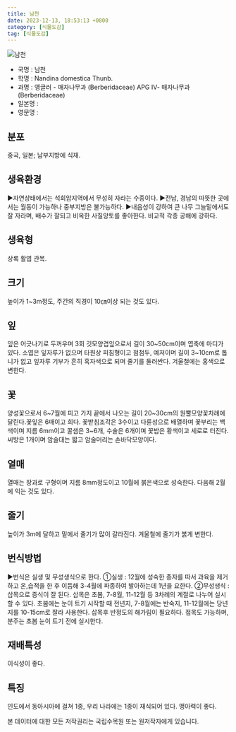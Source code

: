 ```yaml
---
title: 남천
date: 2023-12-13, 18:53:13 +0800
category: [식물도감]
tag: [식물도감]
---
```




![남천](http://www.nature.go.kr/fileUpload/plants/basic/Berberidaceae/Nandina/19025/19025_13_th2.JPG)
- 국명 : 남천
- 학명 : Nandina domestica Thunb.
- 과명 : 앵글러 - 매자나무과 (Berberidaceae) APG Ⅳ- 매자나무과 (Berberidaceae)
- 일본명 : 
- 영문명 : 


## 분포
중국, 일본; 남부지방에 식재.
## 생육환경
▶자연상태에서는 석회암지역에서 무성히 자라는 수종이다.▶전남, 경남의 따뜻한 곳에서는 월동이 가능하나 중부지방은 불가능하다. ▶내음성이 강하여 큰 나무 그늘밑에서도 잘 자라며, 배수가 잘되고 비옥한 사질양토를 좋아한다. 비교적 각종 공해에  강하다.
## 생육형
상록 활엽 관목.
## 크기
높이가 1~3m정도, 주간의 직경이 10㎝이상 되는 것도 있다.
## 잎
잎은 어긋나기로 두꺼우며 3회 깃모양겹잎으로서 길이 30~50cm이며 엽축에 마디가 있다. 소엽은 잎자루가 없으며 타원상 피침형이고 점첨두, 예저이며 길이 3~10cm로 톱니가 없고 잎자루 기부가 흔히 흑자색으로 되며 줄기를 둘러싼다. 겨울철에는 홍색으로 변한다.
## 꽃
양성꽃으로서 6~7월에 피고 가지 끝에서 나오는 길이 20~30cm의 원뿔모양꽃차례에 달린다.꽃잎은 6매이고 희다. 꽃받침조각은 3수이고 다륜성으로 배열하며 꽃부리는 백색이며 지름 6mm이고 꿀샘은 3~6개, 수술은 6개이며 꽃밥은 황색이고 세로로 터진다. 씨방은 1개이며 암술대는 짧고 암술머리는 손바닥모양이다.
## 열매
열매는 장과로 구형이며 지름 8mm정도이고 10월에 붉은색으로 성숙한다. 다음해 2월에 익는 것도 있다.
## 줄기
높이가 3m에 달하고 밑에서 줄기가 많이 갈라진다. 겨울철에 줄기가 붉게 변한다.
## 번식방법
▶번식은 실생 및 무성생식으로 한다. ①실생 : 12월에 성숙한 종자를 따서 과육을 제거하고 온,습적을 한 후 이듬해 3-4월에 파종하여 발아하는데 1년을 요한다. ②무성생식 : 삽목으로 증식이 잘 된다. 삽목은 초봄, 7-8월, 11-12월 등 3차례의 계절로 나누어 실시할 수 있다. 초봄에는 눈이 트기 시작할 때 전년지, 7-8월에는 반숙지, 11-12월에는 당년지를 10-15cm로 잘라 사용한다. 삽목후 반정도의 해가림이 필요하다. 접목도 가능하며, 분주는 초봄 눈이 트기 전에 실시한다.
## 재배특성
이식성이 좋다.
## 특징
인도에서 동아시아에 걸쳐 1종, 우리 나라에는 1종이 재식되어 있다. 맹아력이 좋다.






본 데이터에 대한 모든 저작권리는 국립수목원 또는 원저작자에게 있습니다.
